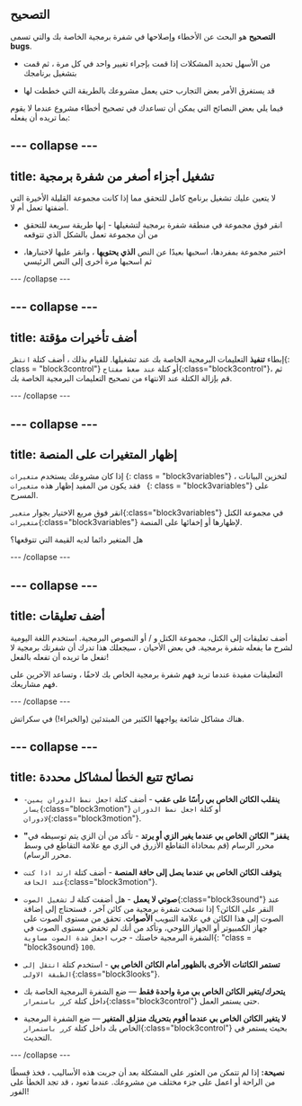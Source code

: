 ## التصحيح

**التصحيح** هو البحث عن الأخطاء وإصلاحها في شفرة برمجية الخاصة بك والتي تسمى **bugs**.

* من الأسهل تحديد المشكلات إذا قمت بإجراء تغيير واحد في كل مرة ، ثم قمت بتشغيل برنامجك

* قد يستغرق الأمر بعض التجارب حتى يعمل مشروعك بالطريقة التي خططت لها

فيما يلي بعض النصائح التي يمكن أن تساعدك في تصحيح أخطاء مشروع عندما لا يقوم بما تريده أن يفعله:

--- collapse ---
---
title: تشغيل أجزاء أصغر من شفرة برمجية
---

لا يتعين عليك تشغيل برنامج كامل للتحقق مما إذا كانت مجموعة القليلة الأخيرة التي أضفتها تعمل أم لا.

* انقر فوق مجموعة في منطقة شفرة برمجية لتشغيلها - إنها طريقة سريعة للتحقق من أن مجموعة تعمل بالشكل الذي تتوقعه

* اختبر مجموعة بمفردها، اسحبها بعيدًا عن النص **الذي يحتويها** ، وانقر عليها لاختبارها، ثم اسحبها مرة أخرى إلى النص الرئيسي

--- /collapse ---

--- collapse ---
---
title: أضف تأخيرات مؤقتة
---

إبطاء **تنفيذ** التعليمات البرمجية الخاصة بك عند تشغيلها. للقيام بذلك ، أضف كتلة `انتظر`{: class = "block3control"} أو كتلة `عند ضغط مفتاح`{:class="block3control"}، ثم قم بإزالة الكتلة عند الانتهاء من تصحيح التعليمات البرمجية الخاصة بك.

--- /collapse ---

--- collapse ---
---
title: إظهار المتغيرات على المنصة
---

إذا كان مشروعك يستخدم ` متغيرات ` {: class = "block3variables"} لتخزين البيانات ، فقد يكون من المفيد إظهار هذه `متغيرات ` {: class = "block3variables"} على المسرح.

انقر فوق مربع الاختيار بجوار `متغير`{:class="block3variables"} في مجموعة الكتل `متغيرات`{:class="block3variables"} لإظهارها أو إخفائها على المنصة.

هل المتغير دائما لديه القيمة التي تتوقعها؟

--- /collapse ---

--- collapse ---
---
title: أضف تعليقات
---

أضف تعليقات إلى الكتل، مجموعة الكتل و / أو النصوص البرمجية. استخدم اللغة اليومية لشرح ما يفعله شفرة برمجية. في بعض الأحيان ، سيجعلك هذا تدرك أن شفرتك برمجية لا تفعل ما تريده أن تفعله بالفعل!

التعليقات مفيدة عندما تريد فهم شفرة برمجية الخاص بك لاحقًا ، وتساعد الآخرين على فهم مشاريعك.

--- /collapse ---


هناك مشاكل شائعة يواجهها الكثير من المبتدئين (والخبراء!) في سكراتش.

--- collapse ---
---
title: نصائح تتبع الخطأ لمشاكل محددة
---

+ **ينقلب الكائن الخاص بي رأسًا على عقب** - أضف كتلة `اجعل نمط الدوران يمين-يسار`{:class="block3motion"} أو كتلة `اجعل نمط الدوران لادوران`{:class="block3motion"}.

+ **"يقفز" الكائن الخاص بي عندما يغير الزي أو يرتد** - تأكد من أن الزي يتم توسيطه في محرر الرسام (قم بمحاذاة التقاطع الأزرق في الزي مع علامة التقاطع في وسط محرر الرسام).

+ **يتوقف الكائن الخاص بي عندما يصل إلى حافة المنصة** - أضف كتلة `ارتد اذا كنت عند الحافة`{:class="block3motion"}.

+ **صوتي لا يعمل** - هل أضفت كتلة لـ `تشغيل الصوت`{:class="block3sound"} عند النقر على الكائن؟ إذا نسخت شفرة برمجية من كائن آخر ، فستحتاج إلى إضافة الصوت إلى هذا الكائن في علامة التبويب **الأصوات**. تحقق من مستوى الصوت على جهاز الكمبيوتر أو الجهاز اللوحي، وتأكد من أنك لم تخفض مستوى الصوت في الشفرة البرمجية خاصتك - جرب `اجعل شدة الصوت مساوية`{: "class = "block3sound} `100`.

+ **تستمر الكائنات الأخرى بالظهور أمام الكائن الخاص بي** - استخدم كتلة `انتقل إلى الطبقة الاولى`{:class="block3looks"}.

+ **يتحرك/يتغير الكائن الخاص بي مرة واحدة فقط** — ضع الشفرة البرمجية الخاصة بك داخل كتلة `كرر باستمرار`{:class="block3control"} حتى يستمر العمل.

+ **لا يتغير الكائن الخاص بي عندما أقوم بتحريك منزلق المتغير** — ضع الشفرة البرمجية الخاص بك داخل كتلة `كرر باستمرار`{:class="block3control"} بحيث يستمر في التحديث.

--- /collapse ---

**نصيحة:** إذا لم تتمكن من العثور على المشكلة بعد أن جربت هذه الأساليب ، فخذ قسطًا من الراحة أو اعمل على جزء مختلف من مشروعك. عندما تعود ، قد تجد الخطأ على الفور!

